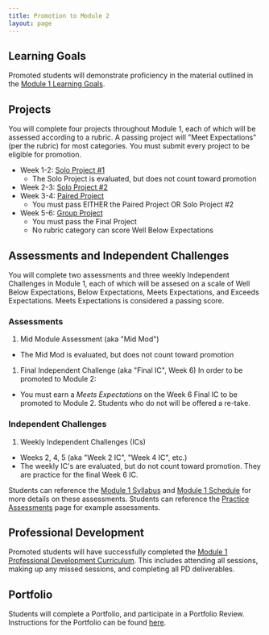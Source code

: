 ```yaml
---
title: Promotion to Module 2
layout: page
---
```


## Learning Goals

Promoted students will demonstrate proficiency in the material outlined in the [Module 1 Learning Goals](./learning_goals).

## Projects

You will complete four projects throughout Module 1, each of which will be assessed according to a rubric. A passing project will "Meet Expectations" (per the rubric) for most categories. You must submit every project to be eligible for promotion.

* Week 1-2: [Solo Project #1](./projects)
  * The Solo Project is evaluated, but does not count toward promotion
* Week 2-3: [Solo Project #2](./projects)
* Week 3-4: [Paired Project](./projects)
  * You must pass EITHER the Paired Project OR Solo Project #2
* Week 5-6: [Group Project](./projects)
  * You must pass the Final Project
  * No rubric category can score Well Below Expectations

## Assessments and Independent Challenges

You will complete two assessments and three weekly Independent Challenges in Module 1, each of which will be assesed on a scale of Well Below Expectations, Below Expectations, Meets Expectations, and Exceeds Expectations. Meets Expectations is considered a passing score.

### Assessments
1. Mid Module Assessment (aka "Mid Mod")
  * The Mid Mod is evaluated, but does not count toward promotion

1. Final Independent Challenge (aka "Final IC", Week 6)
  In order to be promoted to Module 2:
  * You must earn a _Meets Expectations_ on the Week 6 Final IC to be promoted to Module 2. Students who do not will be offered a re-take.

### Independent Challenges
1. Weekly Independent Challenges (ICs)
  * Weeks 2, 4, 5 (aka "Week 2 IC", "Week 4 IC", etc.)
  * The weekly IC's are evaluated, but do not count toward promotion. They are practice for the final Week 6 IC.


Students can reference the [Module 1 Syllabus](./syllabus) and [Module 1 Schedule](./schedule) for more details on these assessments. Students can reference the [Practice Assessments](./practice_assessments) page for example assessments.

## Professional Development

Promoted students will have successfully completed the [Module 1 Professional Development Curriculum](https://careerdev.turing.edu/module_one/). This includes attending all sessions, making up any missed sessions, and completing all PD deliverables.

## Portfolio

Students will complete a Portfolio, and participate in a Portfolio Review. Instructions for the Portfolio can be found [here](./portfolios).
